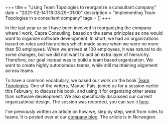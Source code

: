 +++
title = "Using Team Topologies to reorganize a consultant company"
date = "2021-02-14T18:03:29+01:00"
description = "Implementing Team Topologies in a consultant company"
tags = []
+++

In the last year or so I have been involved in reorganizing the company where I work, Capra Consutling, based on the same prinicples as one would want to organize software development. In short, we had an organizations based on roles and hierarchies which made sense when we were no more than 50 employees. When we arrived at 100 employees, it was natural to do some changes, but we did not want to add an extra layer of hierarchy. Therefore, our goal instead was to build a team based organization. We want to create highly autonomous teams, while still maintaining alignment across teams.

To have a common vocabulary, we based our work on the book [Team Topologies](https://www.amazon.com/Team-Topologies-Organizing-Business-Technology/dp/1942788819). One of the writers, Manuel Pais, joined us for a session earlier this February, to discuss his book, and using it for organizing other areas than software development. We also specifically discussed our current organizatinoal design. The session was recorded, you can see it [here](https://youtu.be/lksI_2QL5Ww).

I've previously written an article on how we, step by step, went from roles to teams. It is posted over at our [company blog](https://www.capraconsulting.no/blogg/slik-reorganiserer-vi-capra). The article is in Norwegian.


